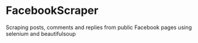 # FacebookScraper
Scraping posts, comments and replies from public Facebook pages using selenium and beautifulsoup
